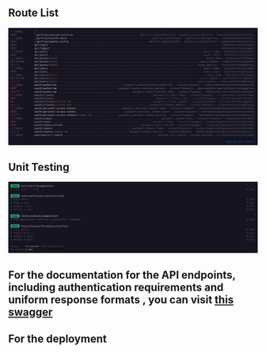 ## Route List
![Alt text](https://github.com/titoyudha/assessment_pmk/blob/main/image/Screenshot%20from%202023-07-29%2002-06-28.png)

## Unit Testing
![Alt text](https://github.com/titoyudha/assessment_pmk/blob/main/image/Screenshot%20from%202023-07-29%2004-26-23.png)

## For the documentation for the API endpoints, including authentication requirements and uniform  response formats , you can visit [this swagger](https://github.com/titoyudha/assessment_pmk/blob/main/swagger.yaml)

## For the deployment

